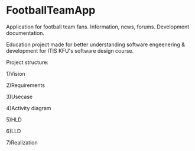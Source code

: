 FootballTeamApp
===============

Application for football team fans. Information, news, forums. Development documentation.


Education project made for better understanding software engeenering & development for ITIS KFU's software design course. 

Project structure:

1)Vision

2)Requirements

3)Usecase 

4)Activity diagram 

5)HLD 

6)LLD 

7)Realization 
